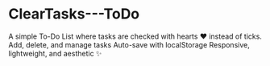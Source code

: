 # ClearTasks---ToDo
A simple To-Do List where tasks are checked with hearts ❤️ instead of ticks.  Add, delete, and manage tasks  Auto-save with localStorage  Responsive, lightweight, and aesthetic ✨
